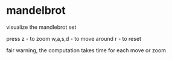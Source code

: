# mandelbrot
visualize the mandlebrot set

press z - to zoom
w,a,s,d - to move around
r - to reset

fair warning, the computation takes time for each move or zoom
